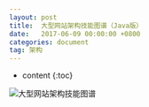 ```yaml
---
layout: post
title:  大型网站架构技能图谱（Java版）
date:   2017-06-09 00:00:00 +0800
categories: document
tag: 架构
---
```


* content
{:toc}

![大型网站架构技能图谱](http://or9g8eqm7.bkt.clouddn.com/17-6-9/67905195.jpg)